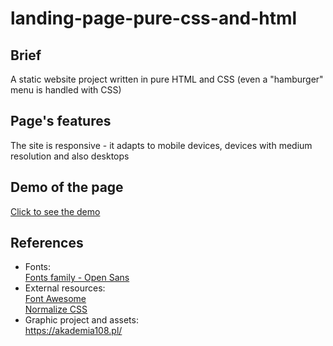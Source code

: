 # landing-page-pure-css-and-html

## Brief 
A static website project written in pure HTML and CSS (even a "hamburger" menu is handled with CSS)

## Page's features
The site is responsive - it adapts to mobile devices, devices with medium resolution and also desktops
 
## Demo of the page
[Click to see the demo](https://den0702.github.io/landing-page-pure-css-and-html/)

## References
- Fonts:  
    [Fonts family - Open Sans](https://fonts.google.com/specimen/Open+Sans)  
- External resources:  
    [Font Awesome](https://use.fontawesome.com/releases/v5.0.7/css/all.css)  
    [Normalize CSS](https://github.com/kristerkari/normalize.scss/blob/master/_normalize.scss)
- Graphic project and assets:  
    https://akademia108.pl/
    

    
